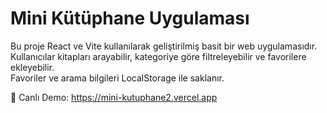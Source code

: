  # Mini Kütüphane Uygulaması

Bu proje React ve Vite kullanılarak geliştirilmiş basit bir web uygulamasıdır.  
Kullanıcılar kitapları arayabilir, kategoriye göre filtreleyebilir ve favorilere ekleyebilir.  
Favoriler ve arama bilgileri LocalStorage ile saklanır.

🔗 Canlı Demo: https://mini-kutuphane2.vercel.app

